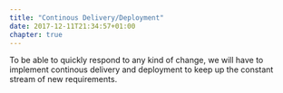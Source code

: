 ```yaml
---
title: "Continous Delivery/Deployment"
date: 2017-12-11T21:34:57+01:00
chapter: true
---
```


To be able to quickly respond to any kind of change, we will have to implement continous delivery and deployment to keep up the constant stream of new requirements.
